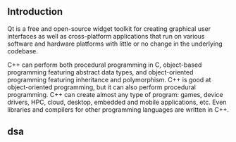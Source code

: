 # 



## Introduction
Qt is a free and open-source widget toolkit for creating graphical user interfaces as well as cross-platform applications that run on various software and hardware platforms with little or no change in the underlying codebase.

C++ can perform both procedural programming in C, object-based programming featuring abstract data types, and object-oriented programming featuring inheritance and polymorphism. C++ is good at object-oriented programming, but it can also perform procedural programming. C++ can create almost any type of program: games, device drivers, HPC, cloud, desktop, embedded and mobile applications, etc. Even libraries and compilers for other programming languages ​​are written in C++.

## dsa
